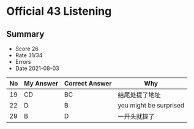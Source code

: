 # Official 43 Listening
## Summary
- Score 26
- Rate 31/34
- Errors
- Date 2021-08-03

| No | My Answer | Correct Answer | Why |
|----|-----------|----------------|-----|
|19 | CD|BC |结尾处提了地址|  
| 22| D|B |you might be surprised | 
| 29|B |D |一开头就提了 |